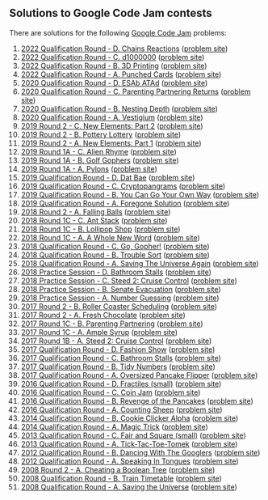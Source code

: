 ## Solutions to Google Code Jam contests

There are solutions for the following [Google Code Jam](https://codingcompetitions.withgoogle.com/codejam/) problems:

1. [2022 Qualification Round - D. Chains Reactions](2022-qualification/d.cc)
  ([problem site](https://codingcompetitions.withgoogle.com/codejam/round/0000000000876ff1/0000000000a45ef7))
1. [2022 Qualification Round - C. d1000000](2022-qualification/c.cc)
  ([problem site](https://codingcompetitions.withgoogle.com/codejam/round/0000000000876ff1/0000000000a46471))
1. [2022 Qualification Round - B. 3D Printing](2022-qualification/b.py)
  ([problem site](https://codingcompetitions.withgoogle.com/codejam/round/0000000000876ff1/0000000000a4672b))
1. [2022 Qualification Round - A. Punched Cards](2022-qualification/a.py)
  ([problem site](https://codingcompetitions.withgoogle.com/codejam/round/0000000000876ff1/0000000000a4621b))
1. [2020 Qualification Round - D. ESAb ATAd](2020-qualification/d.py)
  ([problem site](https://codingcompetitions.withgoogle.com/codejam/round/000000000019fd27/0000000000209a9e))
1. [2020 Qualification Round - C. Parenting Partnering Returns](2020-qualification/c.cc)
  ([problem site](https://codingcompetitions.withgoogle.com/codejam/round/000000000019fd27/000000000020bdf9))
1. [2020 Qualification Round - B. Nesting Depth](2020-qualification/b.cc)
  ([problem site](https://codingcompetitions.withgoogle.com/codejam/round/000000000019fd27/0000000000209a9f))
1. [2020 Qualification Round - A. Vestigium](2020-qualification/a.cc)
  ([problem site](https://codingcompetitions.withgoogle.com/codejam/round/000000000019fd27/000000000020993c))
1. [2019 Round 2 - C. New Elements: Part 2](2019-round-2/c.cc)
  ([problem site](https://codingcompetitions.withgoogle.com/codejam/round/0000000000051679/0000000000146184))
1. [2019 Round 2 - B. Pottery Lottery](2019-round-2/b.py)
  ([problem site](https://codingcompetitions.withgoogle.com/codejam/round/0000000000051679/00000000001461c8))
1. [2019 Round 2 - A. New Elements: Part 1](2019-round-2/a.cc)
  ([problem site](https://codingcompetitions.withgoogle.com/codejam/round/0000000000051679/0000000000146183))
1. [2019 Round 1A - C. Alien Rhyme](2019-round-1a/c.py)
  ([problem site](https://codingcompetitions.withgoogle.com/codejam/round/0000000000051635/0000000000104e05))
1. [2019 Round 1A - B. Golf Gophers](2019-round-1a/b.py)
  ([problem site](https://codingcompetitions.withgoogle.com/codejam/round/0000000000051635/0000000000104f1a))
1. [2019 Round 1A - A. Pylons](2019-round-1a/a.cc)
  ([problem site](https://codingcompetitions.withgoogle.com/codejam/round/0000000000051635/0000000000104e03))
1. [2019 Qualification Round - D. Dat Bae](2019-qualification/d.py)
  ([problem site](https://codingcompetitions.withgoogle.com/codejam/round/0000000000051705/00000000000881de))
1. [2019 Qualification Round - C. Cryptopangrams](2019-qualification/c.py)
  ([problem site](https://codingcompetitions.withgoogle.com/codejam/round/0000000000051705/000000000008830b))
1. [2019 Qualification Round - B. You Can Go Your Own Way](2019-qualification/b.cc)
  ([problem site](https://codingcompetitions.withgoogle.com/codejam/round/0000000000051705/00000000000881da))
1. [2019 Qualification Round - A. Foregone Solution](2019-qualification/a.cc)
  ([problem site](https://codingcompetitions.withgoogle.com/codejam/round/0000000000051705/0000000000088231))
1. [2018 Round 2 - A. Falling Balls](2018-round-2/a.cc)
  ([problem site](https://codingcompetitions.withgoogle.com/codejam/round/0000000000007706/00000000000459f2))
1. [2018 Round 1C - C. Ant Stack](2018-round-1c/c.cc)
  ([problem site](https://codingcompetitions.withgoogle.com/codejam/round/0000000000007765/000000000003e0a8))
1. [2018 Round 1C - B. Lollipop Shop](2018-round-1c/b.py)
  ([problem site](https://codingcompetitions.withgoogle.com/codejam/round/0000000000007765/000000000003e068))
1. [2018 Round 1C - A. A Whole New Word](2018-round-1c/a.py)
  ([problem site](https://codingcompetitions.withgoogle.com/codejam/round/0000000000007765/000000000003e064))
1. [2018 Qualification Round - C. Go, Gopher!](2018-qualification/c.py)
  ([problem site](https://codingcompetitions.withgoogle.com/codejam/round/00000000000000cb/0000000000007a30))
1. [2018 Qualification Round - B. Trouble Sort](2018-qualification/b.cc)
  ([problem site](https://codingcompetitions.withgoogle.com/codejam/round/00000000000000cb/00000000000079cb))
1. [2018 Qualification Round - A. Saving The Universe Again](2018-qualification/a.py)
  ([problem site](https://codingcompetitions.withgoogle.com/codejam/round/00000000000000cb/0000000000007966))
1. [2018 Practice Session - D. Bathroom Stalls](2018-practice/d.cc)
  ([problem site](https://codingcompetitions.withgoogle.com/codejam/round/0000000000000130/0000000000000652))
1. [2018 Practice Session - C. Steed 2: Cruise Control](2018-practice/c.cc)
  ([problem site](https://codingcompetitions.withgoogle.com/codejam/round/0000000000000130/0000000000000524))
1. [2018 Practice Session - B. Senate Evacuation](2018-practice/b.cc)
  ([problem site](https://codingcompetitions.withgoogle.com/codejam/round/0000000000000130/00000000000004c0))
1. [2018 Practice Session - A. Number Guessing](2018-practice/a.cc)
  ([problem site](https://codingcompetitions.withgoogle.com/codejam/round/0000000000000130/0000000000000523))
1. [2017 Round 2 - B. Roller Coaster Scheduling](2017-round-2/b.cc)
  ([problem site](https://codingcompetitions.withgoogle.com/codejam/round/0000000000201900/0000000000201845))
1. [2017 Round 2 - A. Fresh Chocolate](2017-round-2/a.cc)
  ([problem site](https://codingcompetitions.withgoogle.com/codejam/round/0000000000201900/00000000002017f4))
1. [2017 Round 1C - B. Parenting Partnering](2017-round-1c/b.pi)
  ([problem site](https://codingcompetitions.withgoogle.com/codejam/round/0000000000201842/00000000002018fd))
1. [2017 Round 1C - A. Ample Syrup](2017-round-1c/a.pi)
  ([problem site](https://codingcompetitions.withgoogle.com/codejam/round/0000000000201842/0000000000201874))
1. [2017 Round 1B - A. Steed 2: Cruise Control](2017-round-1b/a.py)
  ([problem site](https://codingcompetitions.withgoogle.com/codejam/round/000000000020187f/000000000020190e))
1. [2017 Qualification Round - D. Fashion Show](2017-qualification/d.pi)
  ([problem site](https://codingcompetitions.withgoogle.com/codejam/round/00000000002017f7/00000000002017f8))
1. [2017 Qualification Round - C. Bathroom Stalls](2017-qualification/c.py)
  ([problem site](https://codingcompetitions.withgoogle.com/codejam/round/00000000002017f7/0000000000201905))
1. [2017 Qualification Round - B. Tidy Numbers](2017-qualification/b.py)
  ([problem site](https://codingcompetitions.withgoogle.com/codejam/round/00000000002017f7/0000000000201878))
1. [2017 Qualification Round - A. Oversized Pancake Flipper](2017-qualification/a.py)
  ([problem site](https://codingcompetitions.withgoogle.com/codejam/round/00000000002017f7/0000000000201847))
1. [2016 Qualification Round - D. Fractiles (small)](2016-qualification/d.lisp)
  ([problem site](https://codingcompetitions.withgoogle.com/codejam/round/0000000000201bee/0000000000201bf1))
1. [2016 Qualification Round - C. Coin Jam](2016-qualification/c.rkt)
  ([problem site](https://codingcompetitions.withgoogle.com/codejam/round/0000000000201bee/0000000000201b6d))
1. [2016 Qualification Round - B. Revenge of the Pancakes](2016-qualification/b.ml)
  ([problem site](https://codingcompetitions.withgoogle.com/codejam/round/0000000000201bee/0000000000201d17))
1. [2016 Qualification Round - A. Counting Sheep](2016-qualification/a.rkt)
  ([problem site](https://codingcompetitions.withgoogle.com/codejam/round/0000000000201bee/0000000000201c8a))
1. [2014 Qualification Round - B. Cookie Clicker Alpha](2014-qualification/b.lisp)
  ([problem site](https://code.google.com/codejam/contest/2974486/dashboard#s=p1))
1. [2014 Qualification Round - A. Magic Trick](2014-qualification/a.lisp)
  ([problem site](https://code.google.com/codejam/contest/2974486/dashboard#s=p0))
1. [2013 Qualification Round - C. Fair and Square (small)](2013-qualification/c.lisp)
  ([problem site](https://code.google.com/codejam/contest/2270488/dashboard#s=p2))
1. [2013 Qualification Round - A. Tick-Tac-Toe-Tomek](2013-qualification/a.dylan)
  ([problem site](https://code.google.com/codejam/contest/2270488/dashboard#s=p0))
1. [2012 Qualification Round - B. Dancing With The Googlers](2012-qualification/b.dylan)
  ([problem site](https://code.google.com/codejam/contest/1460488/dashboard#s=p1))
1. [2012 Qualification Round - A. Speaking In Tongues](2012-qualification/a.dylan)
  ([problem site](https://code.google.com/codejam/contest/1460488/dashboard#s=p0))
1. [2008 Round 2 - A. Cheating a Boolean Tree](2008-round-2/a.cc)
  ([problem site](https://codingcompetitions.withgoogle.com/codejam/round/0000000000432cc0/000000000043314e))
1. [2008 Qualification Round - B. Train Timetable](2008-qualification/b.cc)
  ([problem site](https://code.google.com/codejam/contest/32013/dashboard#s=p1))
1. [2008 Qualification Round - A. Saving the Universe](2008-qualification/a.cc)
  ([problem site](https://code.google.com/codejam/contest/32013/dashboard#s=p0))
